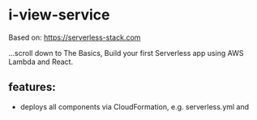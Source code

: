 # i-view-service

Based on: https://serverless-stack.com

...scroll down to The Basics, Build your first Serverless app using AWS Lambda and React.

## features:
- deploys all components via CloudFormation, e.g. serverless.yml and 
